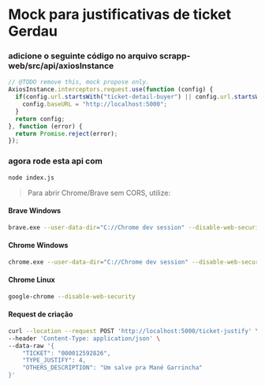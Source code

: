 # Mock para justificativas de ticket Gerdau


### adicione o seguinte código no arquivo scrapp-web/src/api/axiosInstance
```javascript
// @TODO remove this, mock propose only.
AxiosInstance.interceptors.request.use(function (config) {
  if(config.url.startsWith("ticket-detail-buyer") || config.url.startsWith("ticket-justify")) {
    config.baseURL = "http://localhost:5000";
  }
  return config;
}, function (error) {
  return Promise.reject(error);
});

```

### agora rode esta api com
```bash
node index.js
```

> Para abrir Chrome/Brave sem CORS, utilize:

#### Brave Windows 
```bash
brave.exe --user-data-dir="C://Chrome dev session" --disable-web-security "localhost:3000"
```
#### Chrome Windows
```bash
chrome.exe --user-data-dir="C://Chrome dev session" --disable-web-security "localhost:3000"
```

#### Chrome Linux
```bash
google-chrome --disable-web-security
```


#### Request de criação
```bash
curl --location --request POST 'http://localhost:5000/ticket-justify' \
--header 'Content-Type: application/json' \
--data-raw '{
    "TICKET": "000012592826",
    "TYPE_JUSTIFY": 4,
    "OTHERS_DESCRIPTION": "Um salve pra Mané Garrincha"
}'
```
